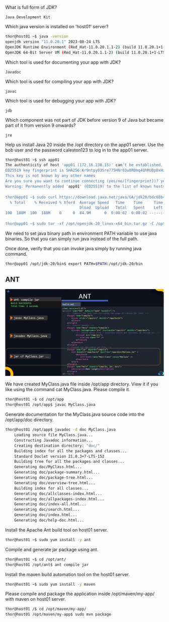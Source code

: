 What is full form of JDK?

    Java Development Kit

Which java version is installed on 'host01' server?

````bash
thor@host01 ~$ java -version
openjdk version "11.0.20.1" 2023-08-24 LTS
OpenJDK Runtime Environment (Red_Hat-11.0.20.1.1-2) (build 11.0.20.1+1-LTS)
OpenJDK 64-Bit Server VM (Red_Hat-11.0.20.1.1-2) (build 11.0.20.1+1-LTS, mixed mode, sharing)
````

Which tool is used for documenting your app with JDK?

    Javadoc

Which tool is used for compiling your app with JDK?

    javac

Which tool is used for debugging your app with JDK?

    jdb

Which component was not part of JDK before version 9 of Java but became part of it from version 9 onwards?

    jre

Help us install Java 20 inside the /opt directory on the app01 server. Use the bob user and the password caleston123 to log in to the app01 server.

````bash
thor@host01 ~$ ssh app01
The authenticity of host 'app01 (172.16.238.15)' can't be established.
ED25519 key fingerprint is SHA256:Kr9ntpy03Sre775HNr03u8RDmq4QhRU8pDxHzuwDnTA.
This key is not known by any other names
Are you sure you want to continue connecting (yes/no/[fingerprint])? yes
Warning: Permanently added 'app01' (ED25519) to the list of known hosts.

thor@app01 ~$ sudo curl https://download.java.net/java/GA/jdk20/bdc68b4b9cbc4ebcb30745c85038d91d/36/GPL/openjdk-20_linux-x64_bin.tar.gz --output /opt/openjdk-20_linux-x64_bin.tar.gz
  % Total    % Received % Xferd  Average Speed   Time    Time     Time  Current
                                 Dload  Upload   Total   Spent    Left  Speed
100  188M  100  188M    0     0  84.9M      0  0:00:02  0:00:02 --:--:-- 84.9M

thor@app01 ~$ sudo tar -xf /opt/openjdk-20_linux-x64_bin.tar.gz -C /opt/
````

We need to set java binary path in environment PATH variable to use java binaries. So that you can simply run java instead of the full path.

Once done, verify that you can invoke java simply by running java command.

````bash
thor@app01 /opt/jdk-20/bin$ export PATH=$PATH:/opt/jdk-20/bin
````

## ANT

<img src="12-Factor-App\images\image-9.png" alt="Java Build">


We have created MyClass.java file inside /opt/app directory. View it if you like using the command cat MyClass.java. Please compile it.

````bash
thor@host01 ~$ cd /opt/app
thor@host01 /opt/app$ javac MyClass.java
````

Generate documentation for the MyClass.java source code into the /opt/app/doc directory.

````bash
thor@host01 /opt/app$ javadoc -d doc MyClass.java
    Loading source file MyClass.java...
    Constructing Javadoc information...
    Creating destination directory: "doc/"
    Building index for all the packages and classes...
    Standard Doclet version 21.0.3+7-LTS-152
    Building tree for all the packages and classes...
    Generating doc/MyClass.html...
    Generating doc/package-summary.html...
    Generating doc/package-tree.html...
    Generating doc/overview-tree.html...
    Building index for all classes...
    Generating doc/allclasses-index.html...
    Generating doc/allpackages-index.html...
    Generating doc/index-all.html...
    Generating doc/search.html...
    Generating doc/index.html...
    Generating doc/help-doc.html...
````

Install the Apache Ant build tool on host01 server.

````bash
thor@host01 ~$ sudo yum install -y ant
````

Compile and generate jar package using ant.

````bash
thor@host01 ~$ cd /opt/ant/
thor@host01 /opt/ant$ ant compile jar
````
Install the maven build automation tool on the host01 server.

````bash
thor@host01 ~$ sudo yum install -y maven
````

Please compile and package the application inside /opt/maven/my-app/ with maven on host01 server.

````bash
thor@host01 /$ cd /opt/maven/my-app/
thor@host01 /opt/maven/my-app$ sudo mvn package
````